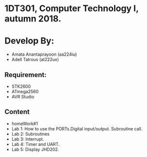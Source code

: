 # 1DT301, Computer Technology I, autumn 2018. 
# Develop By: 
* Amata Anantaprayoon (aa224iu) 
* Adell Tatrous (at222ux)
## Requirement: 
* STK2600 
* ATmega2560 
* AVR Studio

## Content
* homeWork#1
* Lab 1: How to use the PORTs.Digital input/output. Subroutine call.
* Lab 2: Subroutines
* Lab 3: Interrupt.
* Lab 4: Timer and UART.
* Lab 5: Display JHD202.


